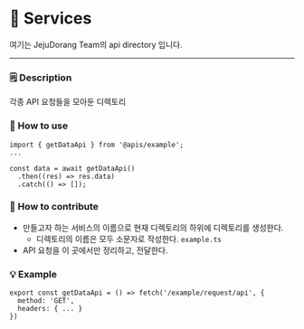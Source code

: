 # 🔗 Services
여기는 JejuDorang Team의 api directory 입니다.

---

### 🗒️ Description

각종 API 요청들을 모아둔 디렉토리

### 🔎 How to use

```tsx
import { getDataApi } from '@apis/example';
...

const data = await getDataApi()
  .then((res) => res.data)
  .catch(() => []);
```

### 🌱 How to contribute

- 만들고자 하는 서비스의 이름으로 현재 디렉토리의 하위에 디렉토리를 생성한다.
  - 디렉토리의 이름은 모두 소문자로 작성한다. `example.ts`
- API 요청을 이 곳에서만 정리하고, 전달한다.

### 💡 Example

```tsx
export const getDataApi = () => fetch('/example/request/api', {
  method: 'GET',
  headers: { ... }
})
```
